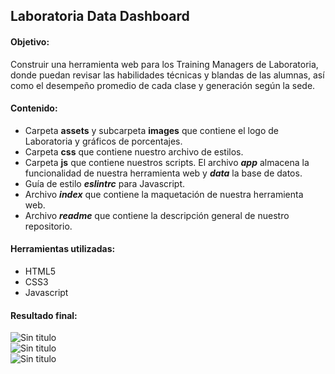 ## Laboratoria Data Dashboard

#### Objetivo:
Construir una herramienta web para los Training Managers de Laboratoria, donde puedan revisar las habilidades técnicas y blandas de las alumnas, así como el desempeño promedio de cada clase y generación según la sede.

#### Contenido:
* Carpeta __assets__ y subcarpeta __images__ que contiene el logo de Laboratoria y gráficos de porcentajes.
* Carpeta __css__ que contiene nuestro archivo de estilos.
* Carpeta __js__ que contiene nuestros scripts.
El archivo ___app___ almacena la funcionalidad de nuestra herramienta web y ___data___ la base de datos.
* Guía de estilo ___eslintrc___ para Javascript.
* Archivo ___index___ que contiene la maquetación de nuestra herramienta web.
* Archivo ___readme___ que contiene la descripción general de nuestro repositorio.

#### Herramientas utilizadas:
* HTML5
* CSS3
* Javascript

#### Resultado final:

![Sin titulo](assets/images/.png)  
![Sin titulo](assets/images/.png)  
![Sin titulo](assets/images/.png)  
